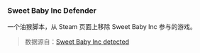 ### Sweet Baby Inc Defender

一个油猴脚本，从 Steam 页面上移除 Sweet Baby Inc 参与的游戏。

> 数据源自：[Sweet Baby Inc detected](https://store.steampowered.com/curator/44858017)